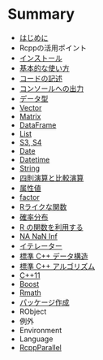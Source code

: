 # Summary

* [はじめに](README.md)
* Rcppの活用ポイント
* [インストール](install.md)
* [基本的な使い方](basic_usage.md)
* [コードの記述](function.md)
* [コンソールへの出力](utility.md)
* [データ型](data_types.md)
* [Vector](vector.md)
* [Matrix](matrix.md)
* [DataFrame](dataframe.md)
* [List](list.md)
* [S3, S4](s3_s4.md)
* [Date](date.md)
* [Datetime](datetime.md)
* [String](string.md)
* [四則演算と比較演算](calculation.md)
* [属性値](attributes.md)
* [factor](factor.md)
* [Rライクな関数](rcpp_functions.md)
* [確率分布](dpqr_functions.md)
* [R の関数を利用する](R_function.md)
* [NA NaN Inf](na_nan_inf.md)
* [イテレーター](iterator.md)
* [標準 C++ データ構造](as_wrap.md)
* [標準 C++ アルゴリズム](STL.md)
* [C++11](c++11.md)
* [Boost](boost.md)
* [Rmath](Rmath.md)
* [パッケージ作成](package.md)
* RObject
* 例外
* Environment
* Language
* [RcppParallel](parallelmd.md)

